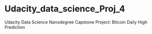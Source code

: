 # Udacity_data_science_Proj_4
Udacity Data Science Nanodegree Capstone Project: Bitcoin Daily High Prediction
